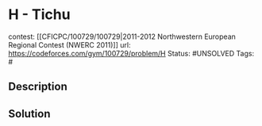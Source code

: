 # H - Tichu

contest: [[CFICPC/100729/100729|2011-2012 Northwestern European Regional Contest (NWERC 2011)]]
url: https://codeforces.com/gym/100729/problem/H
Status: #UNSOLVED
Tags: #

## Description

## Solution

